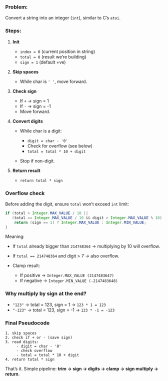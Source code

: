 ### **Problem:**

Convert a string into an integer (`int`), similar to C’s `atoi`.


### **Steps:**

1. **Init**

   * `index = 0` (current position in string)
   * `total = 0` (result we’re building)
   * `sign = 1` (default +ve)

2. **Skip spaces**

   * While char is `' '`, move forward.

3. **Check sign**

   * If `+` → sign = 1
   * If `-` → sign = -1
   * Move forward.

4. **Convert digits**

   * While char is a digit:

     * `digit = char - '0'`
     * Check for overflow (see below)
     * `total = total * 10 + digit`
   * Stop if non-digit.

5. **Return result**

   * `return total * sign`


### **Overflow check**

Before adding the digit, ensure `total` won’t exceed `int` limit:

```java
if (total > Integer.MAX_VALUE / 10 ||
   (total == Integer.MAX_VALUE / 10 && digit > Integer.MAX_VALUE % 10)) {
    return (sign == 1) ? Integer.MAX_VALUE : Integer.MIN_VALUE;
}
```

Meaning:

* If `total` already bigger than `214748364` → multiplying by 10 will overflow.
* If `total == 214748364` and digit > 7 → also overflow.
* Clamp result:

  * If positive → `Integer.MAX_VALUE (2147483647)`
  * If negative → `Integer.MIN_VALUE (-2147483648)`


### **Why multiply by sign at the end?**

* `"123"` → total = 123, sign = 1 → `123 * 1 = 123`
* `"-123"` → total = 123, sign = -1 → `123 * -1 = -123`


### **Final Pseudocode**

```
1. skip spaces
2. check if + or - (save sign)
3. read digits:
     - digit = char - '0'
     - check overflow
     - total = total * 10 + digit
4. return total * sign
```

That’s it. Simple pipeline: **trim → sign → digits → clamp → sign multiply → return**.